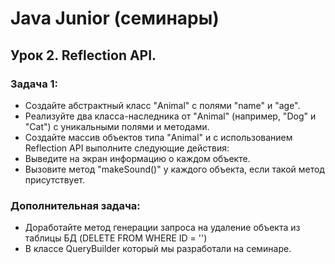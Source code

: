 # Java Junior (семинары)
## Урок 2. Reflection API.
### Задача 1:
- Создайте абстрактный класс "Animal" с полями "name" и "age".
- Реализуйте два класса-наследника от "Animal" (например, "Dog" и "Cat") с уникальными полями и методами.
- Создайте массив объектов типа "Animal" и с использованием Reflection API выполните следующие действия:
- Выведите на экран информацию о каждом объекте.
- Вызовите метод "makeSound()" у каждого объекта, если такой метод присутствует.

### Дополнительная задача:

- Доработайте метод генерации запроса на удаление объекта из таблицы БД (DELETE FROM <Table> WHERE ID = '<id>')
- В классе QueryBuilder который мы разработали на семинаре.